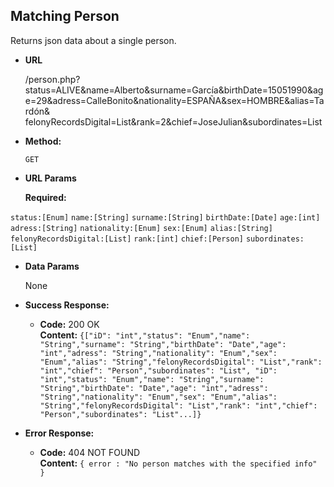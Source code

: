 **Matching Person**
----
  Returns json data about a single person.

* **URL**

  /person.php?status=ALIVE&name=Alberto&surname=García&birthDate=15051990&age=29&adress=CalleBonito&nationality=ESPAÑA&sex=HOMBRE&alias=Tardón& felonyRecordsDigital=List&rank=2&chief=JoseJulian&subordinates=List

* **Method:**

  `GET`
  
*  **URL Params**

   **Required:**
 
  `status:[Enum]`
  `name:[String]`
  `surname:[String]`
  `birthDate:[Date]`
  `age:[int]`
  `adress:[String]`
  `nationality:[Enum]`
  `sex:[Enum]`
  `alias:[String]`
  `felonyRecordsDigital:[List]`
  `rank:[int]`
  `chief:[Person]`
  `subordinates:[List]`

* **Data Params**

   None

* **Success Response:**

  * **Code:** 200 OK<br />
    **Content:** `{["iD": "int","status": "Enum","name": "String","surname": "String","birthDate": "Date","age": "int","adress": "String","nationality": "Enum","sex": "Enum","alias": "String","felonyRecordsDigital": "List","rank": "int","chief": "Person","subordinates": "List", "iD": "int","status": "Enum","name": "String","surname": "String","birthDate": "Date","age": "int","adress": "String","nationality": "Enum","sex": "Enum","alias": "String","felonyRecordsDigital": "List","rank": "int","chief": "Person","subordinates": "List"...]}`
 
* **Error Response:**

  * **Code:** 404 NOT FOUND <br />
    **Content:** `{ error : "No person matches with the specified info" }`

